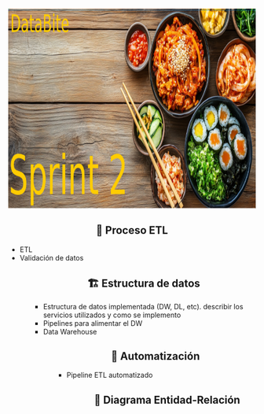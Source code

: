 <p align="center">
<img src="imagenes/Banner_2.png" width="996" height="406""  >
</p>

<h2 align='center'> 🔄  Proceso ETL</h2>

<ul>
   
   <li> ETL
   <li> Validación de datos
      
<ul>




<h2 align='center'> 🏗️ Estructura de datos</h2>

<ul>
   
  <li> Estructura de datos implementada (DW, DL, etc). describir los servicios utilizados y como se implemento
  <li> Pipelines para alimentar el DW
  <li> Data Warehouse
     
<ul>


<h2 align='center'> 🔄 Automatización</h2>

<ul>
   
  <li> Pipeline ETL automatizado
     
<ul>



<h2 align='center'> 🧩 Diagrama Entidad-Relación</h2>

